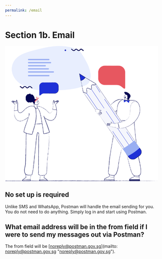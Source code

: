 ```yaml
---
permalink: /email
---
```


# Section 1b. Email

![home empty graphic](./assets/HomeEmpty.svg)

## No set up is required
Unlike SMS and WhatsApp, Postman will handle the email sending for you. You do not need to do anything. Simply log in and start using Postman. 

## What email address will be in the from field if I were to send my messages out via Postman?
The from field will be [noreply@postman.gov.sg](mailto: noreply@postman.gov.sg "noreply@postman.gov.sg"). 